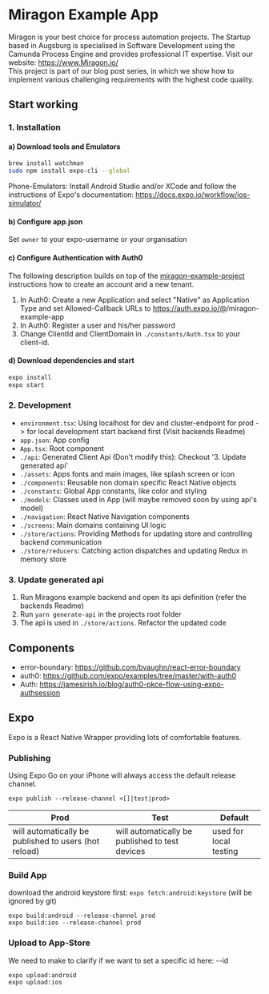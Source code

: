 # Miragon Example App
Miragon is your best choice for process automation projects. The Startup based in Augsburg is specialised in Software Development using the Camunda Process Engine and provides professional IT expertise. Visit our website: https://www.Miragon.io/ </br>
This project is part of our blog post series, in which we show how to implement various challenging requirements with the highest code quality.

## Start working

### 1. Installation
#### a) Download tools and Emulators
``` bash
brew install watchman
sudo npm install expo-cli --global
```

Phone-Emulators: Install Android Studio and/or XCode and follow the instructions of Expo's documentation: https://docs.expo.io/workflow/ios-simulator/


#### b) Configure app.json
Set `owner` to your expo-username or your organisation

#### c) Configure Authentication with Auth0
The following description builds on top of the [miragon-example-project](../miragon-example-backend) instructions how to create an account and a new tenant.

1. In Auth0: Create a new Application and select "Native" as Application Type  and set Allowed-Callback URLs to https://auth.expo.io/@<OWNER>/miragon-example-app
1. In Auth0: Register a user and his/her password
1. Change ClientId and ClientDomain in `./constants/Auth.tsx` to your client-id. 



#### d) Download dependencies and start
``` bash
expo install
expo start
```



### 2. Development
- `environment.tsx`: Using localhost for dev and cluster-endpoint for prod -> for local development start backend first (Visit backends Readme)
- `app.json`: App config
- `App.tsx`: Root component
- `./api`: Generated Client Api (Don't modify this): Checkout '3. Update generated api'
- `./assets`: Apps fonts and main images, like splash screen or icon
- `./components`: Reusable non domain specific React Native objects
- `./constants`: Global App constants, like color and styling
- `./models`: Classes used in App (will maybe removed soon by using api's model)
- `./navigation`: React Native Navigation components
- `./screens`: Main domains containing UI logic
- `./store/actions`: Providing Methods for updating store and controlling backend communication
- `./store/reducers`: Catching action dispatches and updating Redux in memory store

### 3. Update generated api
1. Run Miragons example backend and open its api definition (refer the backends Readme)
2. Run `yarn generate-api` in the projects root folder
3. The api is used in `./store/actions`. Refactor the updated code

## Components
- error-boundary: https://github.com/bvaughn/react-error-boundary
- auth0: https://github.com/expo/examples/tree/master/with-auth0
- Auth: https://jamesirish.io/blog/auth0-pkce-flow-using-expo-authsession


## Expo
Expo is a React Native Wrapper providing lots of comfortable features.

### Publishing
Using Expo Go on your iPhone will always access the default release channel.
```
expo publish --release-channel <[]|test|prod>
```
| Prod | Test | Default |
| --- |---| ---|
| will automatically be published to users (hot reload) | will automatically be published to test devices | used for local testing |


### Build App
download the android keystore first: `expo fetch:android:keystore` (will be ignored by git)
```
expo build:android --release-channel prod
expo build:ios --release-channel prod
```

### Upload to App-Store
We need to make to clarify if we want to set a specific id here: --id 
```
expo upload:android
expo upload:ios
```
